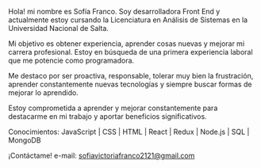 Hola! mi nombre es Sofía Franco. Soy desarrolladora Front End y actualmente estoy cursando la Licenciatura en Análisis de Sistemas en la Universidad Nacional de Salta.

Mi objetivo es obtener experiencia, aprender cosas nuevas y mejorar mi carrera profesional. Estoy en búsqueda de una primera experiencia laboral que me potencie como programadora.

Me destaco por ser proactiva, responsable, tolerar muy bien la frustración, aprender constantemente nuevas tecnologías y siempre buscar formas de mejorar lo aprendido.

Estoy comprometida a aprender y mejorar constantemente para destacarme en mi trabajo y aportar beneficios significativos.

Conocimientos: JavaScript | CSS | HTML | React | Redux | Node.js | SQL | MongoDB 

¡Contáctame!
e-mail: sofiavictoriafranco2121@gmail.com
